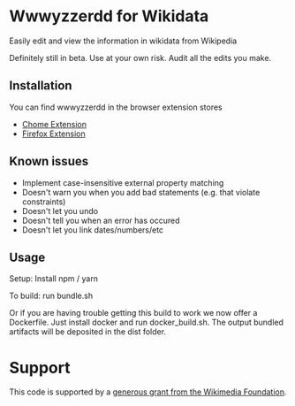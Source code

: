 # Wwwyzzerdd for Wikidata

Easily edit and view the information in wikidata from Wikipedia

Definitely still in beta. Use at your own risk. Audit all the edits you make.

## Installation

You can find wwwyzzerdd in the browser extension stores

* [Chome Extension](https://chrome.google.com/webstore/detail/wwwyzzerdd-for-wikidata/gfidggfngdnaalpihbdjnfbkfiniookc?hl=en&authuser=0)
* [Firefox Extension](https://addons.mozilla.org/en-US/firefox/addon/wwwyzzerdd-for-wikidata/)

## Known issues

* Implement case-insensitive external property matching
* Doesn't warn you when you add bad statements (e.g. that violate constraints)
* Doesn't let you undo
* Doesn't tell you when an error has occured
* Doesn't let you link dates/numbers/etc


## Usage

Setup: Install npm / yarn

To build: run bundle.sh

Or if you are having trouble getting this build to work we now offer a Dockerfile. Just install docker and run docker_build.sh. The output bundled artifacts will be deposited in the dist folder.

# Support

This code is supported by a [generous grant from the Wikimedia Foundation](https://meta.wikimedia.org/wiki/Grants:Programs/Wikimedia_Community_Fund/Rapid_Fund/Wwwyzzerdd_user_experience_improvements_and_critical_maintenance_(ID:_22024892)).